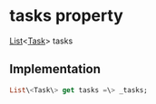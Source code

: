 


# tasks property









[List](https:api.flutter.dev/flutter/dart-core/List-class.html)&lt;[Task](../../models_task_task_model/Task-class.md)\> tasks
  







## Implementation

```dart
List\<Task\> get tasks =\> _tasks;
```








